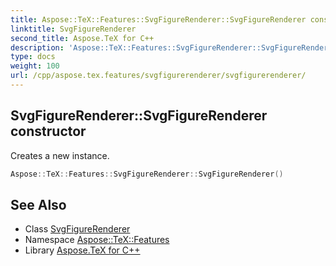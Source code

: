 ```yaml
---
title: Aspose::TeX::Features::SvgFigureRenderer::SvgFigureRenderer constructor
linktitle: SvgFigureRenderer
second_title: Aspose.TeX for C++
description: 'Aspose::TeX::Features::SvgFigureRenderer::SvgFigureRenderer constructor. Creates a new instance in C++.'
type: docs
weight: 100
url: /cpp/aspose.tex.features/svgfigurerenderer/svgfigurerenderer/
---
```

## SvgFigureRenderer::SvgFigureRenderer constructor


Creates a new instance.

```cpp
Aspose::TeX::Features::SvgFigureRenderer::SvgFigureRenderer()
```

## See Also

* Class [SvgFigureRenderer](../)
* Namespace [Aspose::TeX::Features](../../)
* Library [Aspose.TeX for C++](../../../)
